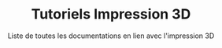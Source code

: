 ---
title: Tutoriels Impression 3D
subtitle: Liste de toutes les documentations en lien avec l'impression 3D
layout: documentation-category
type: 3d-print
show_sidebar: false
hero_height: is-small
---